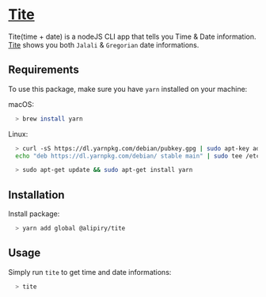 # [Tite](https://github.com/alipiry/tite)
Tite(time + date) is a nodeJS CLI app that tells you Time & Date information.
[Tite](https://github.com/alipiry/tite) shows you both `Jalali` & `Gregorian` date informations.

## Requirements

To use this package, make sure you have `yarn` installed on your machine:

macOS:
```bash
  > brew install yarn 
```
Linux:
```bash
  > curl -sS https://dl.yarnpkg.com/debian/pubkey.gpg | sudo apt-key add -
  echo "deb https://dl.yarnpkg.com/debian/ stable main" | sudo tee /etc/apt/sources.list.d/yarn.list
```
```bash
  > sudo apt-get update && sudo apt-get install yarn
```

## Installation

Install package:
```bash
  > yarn add global @alipiry/tite
```

## Usage

Simply run ```tite``` to get time and date informations:
```bash
  > tite
```


